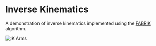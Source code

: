 # Inverse Kinematics

A demonstration of inverse kinematics implemented using the [FABRIK](http://andreasaristidou.com/FABRIK.html) algorithm.

![IK Arms](docs/IK-skeleton-arms.gif)
